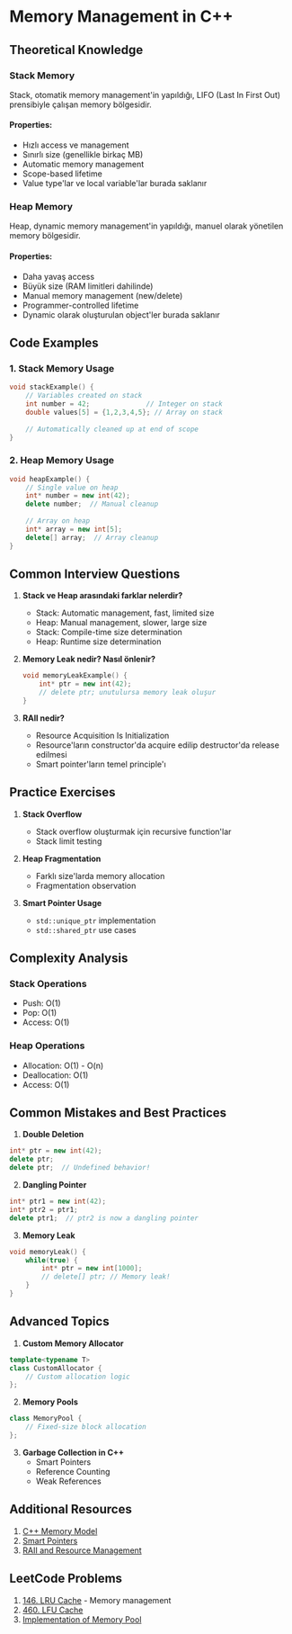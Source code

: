 # Memory Management in C++

## Theoretical Knowledge

### Stack Memory
Stack, otomatik memory management'in yapıldığı, LIFO (Last In First Out) prensibiyle çalışan memory bölgesidir.

#### Properties:
- Hızlı access ve management
- Sınırlı size (genellikle birkaç MB)
- Automatic memory management
- Scope-based lifetime
- Value type'lar ve local variable'lar burada saklanır

### Heap Memory
Heap, dynamic memory management'in yapıldığı, manuel olarak yönetilen memory bölgesidir.

#### Properties:
- Daha yavaş access
- Büyük size (RAM limitleri dahilinde)
- Manual memory management (new/delete)
- Programmer-controlled lifetime
- Dynamic olarak oluşturulan object'ler burada saklanır

## Code Examples

### 1. Stack Memory Usage
```cpp
void stackExample() {
    // Variables created on stack
    int number = 42;              // Integer on stack
    double values[5] = {1,2,3,4,5}; // Array on stack
    
    // Automatically cleaned up at end of scope
}
```

### 2. Heap Memory Usage
```cpp
void heapExample() {
    // Single value on heap
    int* number = new int(42);
    delete number;  // Manual cleanup
    
    // Array on heap
    int* array = new int[5];
    delete[] array;  // Array cleanup
}
```

## Common Interview Questions

1. **Stack ve Heap arasındaki farklar nelerdir?**
   - Stack: Automatic management, fast, limited size
   - Heap: Manual management, slower, large size
   - Stack: Compile-time size determination
   - Heap: Runtime size determination

2. **Memory Leak nedir? Nasıl önlenir?**
   ```cpp
   void memoryLeakExample() {
       int* ptr = new int(42);
       // delete ptr; unutulursa memory leak oluşur
   }
   ```

3. **RAII nedir?**
   - Resource Acquisition Is Initialization
   - Resource'ların constructor'da acquire edilip destructor'da release edilmesi
   - Smart pointer'ların temel principle'ı

## Practice Exercises

1. **Stack Overflow**
   - Stack overflow oluşturmak için recursive function'lar
   - Stack limit testing

2. **Heap Fragmentation**
   - Farklı size'larda memory allocation
   - Fragmentation observation

3. **Smart Pointer Usage**
   - `std::unique_ptr` implementation
   - `std::shared_ptr` use cases

## Complexity Analysis

### Stack Operations
- Push: O(1)
- Pop: O(1)
- Access: O(1)

### Heap Operations
- Allocation: O(1) - O(n)
- Deallocation: O(1)
- Access: O(1)

## Common Mistakes and Best Practices

1. **Double Deletion**
```cpp
int* ptr = new int(42);
delete ptr;
delete ptr;  // Undefined behavior!
```

2. **Dangling Pointer**
```cpp
int* ptr1 = new int(42);
int* ptr2 = ptr1;
delete ptr1;  // ptr2 is now a dangling pointer
```

3. **Memory Leak**
```cpp
void memoryLeak() {
    while(true) {
        int* ptr = new int[1000];
        // delete[] ptr; // Memory leak!
    }
}
```

## Advanced Topics

1. **Custom Memory Allocator**
```cpp
template<typename T>
class CustomAllocator {
    // Custom allocation logic
};
```

2. **Memory Pools**
```cpp
class MemoryPool {
    // Fixed-size block allocation
};
```

3. **Garbage Collection in C++**
   - Smart Pointers
   - Reference Counting
   - Weak References

## Additional Resources

1. [C++ Memory Model](https://en.cppreference.com/w/cpp/language/memory_model)
2. [Smart Pointers](https://en.cppreference.com/w/cpp/memory)
3. [RAII and Resource Management](https://en.cppreference.com/w/cpp/language/raii)

## LeetCode Problems

1. [146. LRU Cache](https://leetcode.com/problems/lru-cache/) - Memory management
2. [460. LFU Cache](https://leetcode.com/problems/lfu-cache/)
3. [Implementation of Memory Pool](https://leetcode.com/discuss/interview-question/125218/implement-a-memory-pool/)
``` 